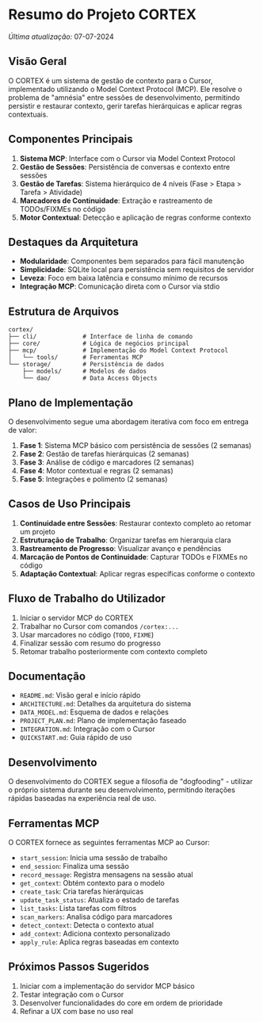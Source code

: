 # Resumo do Projeto CORTEX

*Última atualização:* 07-07-2024

## Visão Geral

O CORTEX é um sistema de gestão de contexto para o Cursor, implementado utilizando o Model Context Protocol (MCP). Ele resolve o problema de "amnésia" entre sessões de desenvolvimento, permitindo persistir e restaurar contexto, gerir tarefas hierárquicas e aplicar regras contextuais.

## Componentes Principais

1. **Sistema MCP**: Interface com o Cursor via Model Context Protocol
2. **Gestão de Sessões**: Persistência de conversas e contexto entre sessões
3. **Gestão de Tarefas**: Sistema hierárquico de 4 níveis (Fase > Etapa > Tarefa > Atividade)
4. **Marcadores de Continuidade**: Extração e rastreamento de TODOs/FIXMEs no código
5. **Motor Contextual**: Detecção e aplicação de regras conforme contexto

## Destaques da Arquitetura

- **Modularidade**: Componentes bem separados para fácil manutenção
- **Simplicidade**: SQLite local para persistência sem requisitos de servidor
- **Leveza**: Foco em baixa latência e consumo mínimo de recursos
- **Integração MCP**: Comunicação direta com o Cursor via stdio

## Estrutura de Arquivos

```
cortex/
├── cli/             # Interface de linha de comando
├── core/            # Lógica de negócios principal
├── mcp/             # Implementação do Model Context Protocol
│   └── tools/       # Ferramentas MCP
└── storage/         # Persistência de dados
    ├── models/      # Modelos de dados
    └── dao/         # Data Access Objects
```

## Plano de Implementação

O desenvolvimento segue uma abordagem iterativa com foco em entrega de valor:

1. **Fase 1**: Sistema MCP básico com persistência de sessões (2 semanas)
2. **Fase 2**: Gestão de tarefas hierárquicas (2 semanas) 
3. **Fase 3**: Análise de código e marcadores (2 semanas)
4. **Fase 4**: Motor contextual e regras (2 semanas)
5. **Fase 5**: Integrações e polimento (2 semanas)

## Casos de Uso Principais

1. **Continuidade entre Sessões**: Restaurar contexto completo ao retomar um projeto
2. **Estruturação de Trabalho**: Organizar tarefas em hierarquia clara
3. **Rastreamento de Progresso**: Visualizar avanço e pendências
4. **Marcação de Pontos de Continuidade**: Capturar TODOs e FIXMEs no código
5. **Adaptação Contextual**: Aplicar regras específicas conforme o contexto

## Fluxo de Trabalho do Utilizador

1. Iniciar o servidor MCP do CORTEX
2. Trabalhar no Cursor com comandos `/cortex:...`
3. Usar marcadores no código (`TODO`, `FIXME`)
4. Finalizar sessão com resumo do progresso
5. Retomar trabalho posteriormente com contexto completo

## Documentação

- `README.md`: Visão geral e início rápido
- `ARCHITECTURE.md`: Detalhes da arquitetura do sistema
- `DATA_MODEL.md`: Esquema de dados e relações
- `PROJECT_PLAN.md`: Plano de implementação faseado
- `INTEGRATION.md`: Integração com o Cursor
- `QUICKSTART.md`: Guia rápido de uso

## Desenvolvimento

O desenvolvimento do CORTEX segue a filosofia de "dogfooding" - utilizar o próprio sistema durante seu desenvolvimento, permitindo iterações rápidas baseadas na experiência real de uso.

## Ferramentas MCP

O CORTEX fornece as seguintes ferramentas MCP ao Cursor:

- `start_session`: Inicia uma sessão de trabalho
- `end_session`: Finaliza uma sessão 
- `record_message`: Registra mensagens na sessão atual
- `get_context`: Obtém contexto para o modelo
- `create_task`: Cria tarefas hierárquicas
- `update_task_status`: Atualiza o estado de tarefas
- `list_tasks`: Lista tarefas com filtros
- `scan_markers`: Analisa código para marcadores
- `detect_context`: Detecta o contexto atual
- `add_context`: Adiciona contexto personalizado
- `apply_rule`: Aplica regras baseadas em contexto

## Próximos Passos Sugeridos

1. Iniciar com a implementação do servidor MCP básico
2. Testar integração com o Cursor
3. Desenvolver funcionalidades do core em ordem de prioridade
4. Refinar a UX com base no uso real 